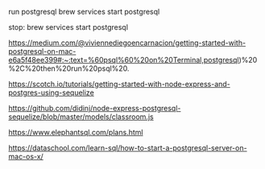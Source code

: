run postgresql 
brew services start postgresql

stop:
brew services start postgresql

https://medium.com/@viviennediegoencarnacion/getting-started-with-postgresql-on-mac-e6a5f48ee399#:~:text=%60psql%60%20on%20Terminal,postgresql)%20%2C%20then%20run%20psql%20.

https://scotch.io/tutorials/getting-started-with-node-express-and-postgres-using-sequelize

https://github.com/didinj/node-express-postgresql-sequelize/blob/master/models/classroom.js

https://www.elephantsql.com/plans.html

https://dataschool.com/learn-sql/how-to-start-a-postgresql-server-on-mac-os-x/
